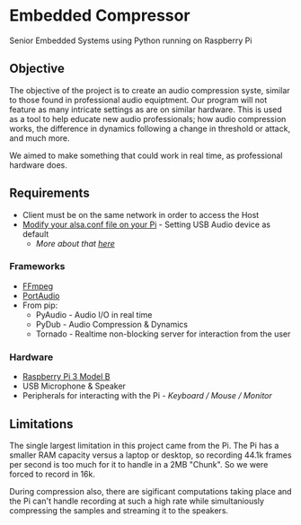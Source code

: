 # Embedded Compressor
Senior Embedded Systems using Python running on Raspberry Pi 

## Objective
The objective of the project is to create an audio compression syste, similar to those found in professional audio equiptment. Our program will not feature as many intricate settings as are on similar hardware. This is used as a tool to help educate new audio professionals; how audio compression works, the difference in dynamics following a change in threshold or attack, and much more. 

We aimed to make something that could work in real time, as professional hardware does. 

## Requirements
- Client must be on the same network in order to access the Host
- [Modify your alsa.conf file on your Pi](https://raspberrypi.stackexchange.com/a/39230/76502) - Setting USB Audio device as default
  - *More about that [here](https://www.raspberrypi.org/forums/viewtopic.php?f=28&t=124016)*

### Frameworks
- [FFmpeg](https://wiki.debian.org/ffmpeg#Installation) 
- [PortAudio](https://stackoverflow.com/a/21014700/6448167)
- From pip:
    - PyAudio - Audio I/O in real time
    - PyDub - Audio Compression & Dynamics
    - Tornado - Realtime non-blocking server for interaction from the user

### Hardware
- [Raspberry Pi 3 Model B](https://www.raspberrypi.org/products/raspberry-pi-3-model-b/)
- USB Microphone & Speaker
- Peripherals for interacting with the Pi - *Keyboard / Mouse / Monitor*

## Limitations 
The single largest limitation in this project came from the Pi. The Pi has a smaller RAM capacity versus a laptop or desktop, so recording 44.1k frames per second is too much for it to handle in a 2MB "Chunk". So we were forced to record in 16k. 

During compression also, there are sigificant computations taking place and the Pi can't handle recording at such a high rate while simultaniously compressing the samples and streaming it to the speakers. 
